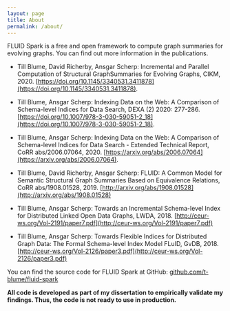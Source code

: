 ```yaml
---
layout: page
title: About
permalink: /about/
---
```


FLUID Spark is a free and open framework to compute graph summaries for evolving graphs.
You can find out more information in the publications.


- Till Blume, David Richerby, Ansgar Scherp: Incremental and Parallel Computation of Structural GraphSummaries for Evolving Graphs, CIKM, 2020. [https://doi.org/10.1145/3340531.3411878](https://doi.org/10.1145/3340531.3411878).

- Till Blume, Ansgar Scherp: Indexing Data on the Web: A Comparison of Schema-level Indices for Data Search, DEXA (2) 2020: 277-286. [https://doi.org/10.1007/978-3-030-59051-2_18](https://doi.org/10.1007/978-3-030-59051-2_18).

- Till Blume, Ansgar Scherp: Indexing Data on the Web: A Comparison of Schema-level Indices for Data Search  - Extended Technical Report, CoRR abs/2006.07064, 2020. [https://arxiv.org/abs/2006.07064](https://arxiv.org/abs/2006.07064).

- Till Blume, David Richerby, Ansgar Scherp: FLUID: A Common Model for Semantic Structural Graph Summaries Based on Equivalence Relations, CoRR abs/1908.01528, 2019. [http://arxiv.org/abs/1908.01528](http://arxiv.org/abs/1908.01528)

- Till Blume, Ansgar Scherp:
Towards an Incremental Schema-level Index for Distributed Linked Open Data Graphs, LWDA, 2018. [http://ceur-ws.org/Vol-2191/paper7.pdf](http://ceur-ws.org/Vol-2191/paper7.pdf)

 - Till Blume, Ansgar Scherp:
Towards Flexible Indices for Distributed Graph Data: The Formal Schema-level Index Model FLuID, GvDB, 2018. [http://ceur-ws.org/Vol-2126/paper3.pdf](http://ceur-ws.org/Vol-2126/paper3.pdf)



You can find the source code for FLUID Spark at GitHub:
[github.com/t-blume/fluid-spark](https://github.com/t-blume/fluid-spark)


__All code is developed as part of my dissertation to empirically validate my findings. Thus, the code is not ready to use in production.__
